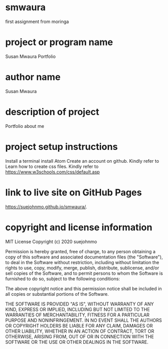 # smwaura
first assignment from moringa
# project or program name
Susan Mwaura Portfolio
# author name
Susan Mwaura
# description of project
Portfolio about me
# project setup instructions
Install a terminal
install Atom
Create an account on github. Kindly refer to
Learn how to create css files. Kindly refer to https://www.w3schools.com/css/default.asp
# link to live site on GitHub Pages
https://suejohnmo.github.io/smwaura/.
# copyright and license information
MIT License
Copyright (c) 2020 suejohnmo

Permission is hereby granted, free of charge, to any person obtaining a copy
of this software and associated documentation files (the "Software"), to deal
in the Software without restriction, including without limitation the rights
to use, copy, modify, merge, publish, distribute, sublicense, and/or sell
copies of the Software, and to permit persons to whom the Software is
furnished to do so, subject to the following conditions:

The above copyright notice and this permission notice shall be included in all
copies or substantial portions of the Software.

THE SOFTWARE IS PROVIDED "AS IS", WITHOUT WARRANTY OF ANY KIND, EXPRESS OR
IMPLIED, INCLUDING BUT NOT LIMITED TO THE WARRANTIES OF MERCHANTABILITY,
FITNESS FOR A PARTICULAR PURPOSE AND NONINFRINGEMENT. IN NO EVENT SHALL THE
AUTHORS OR COPYRIGHT HOLDERS BE LIABLE FOR ANY CLAIM, DAMAGES OR OTHER
LIABILITY, WHETHER IN AN ACTION OF CONTRACT, TORT OR OTHERWISE, ARISING FROM,
OUT OF OR IN CONNECTION WITH THE SOFTWARE OR THE USE OR OTHER DEALINGS IN THE
SOFTWARE.
